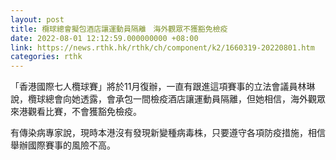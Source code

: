 ```yaml
---
layout: post
title: 欖球總會擬包酒店讓運動員隔離　海外觀眾不獲豁免檢疫
date: 2022-08-01 12:12:59.000000000 +08:00
link: https://news.rthk.hk/rthk/ch/component/k2/1660319-20220801.htm
categories: rthk
---
```


「香港國際七人欖球賽」將於11月復辦，一直有跟進這項賽事的立法會議員林琳說，欖球總會向她透露，會承包一間檢疫酒店讓運動員隔離，但她相信，海外觀眾來港觀看比賽，不會獲豁免檢疫。

有傳染病專家說，現時本港沒有發現新變種病毒株，只要遵守各項防疫措施，相信舉辦國際賽事的風險不高。
